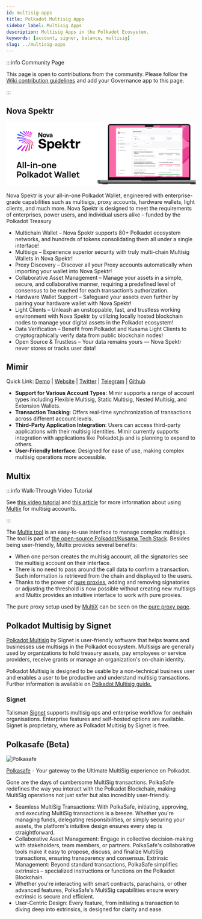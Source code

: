 ```yaml
---
id: multisig-apps
title: Polkadot Multisig Apps
sidebar_label: Multisig Apps
description: Multisig Apps in the Polkadot Ecosystem.
keywords: [account, signer, balance, multisig]
slug: ../multisig-apps
---
```


:::info Community Page

This page is open to contributions from the community. Please follow the
[Wiki contribution guidelines](https://github.com/w3f/polkadot-wiki#contributing-to-documentation)
and add your Governance app to this page.

:::

## Nova Spektr

![](https://github.com/Leemo94/polkadot-wiki/blob/master/docs/assets/nova_spektr.png?raw=true)

Nova Spektr is your all-in-one Polkadot Wallet, engineered with enterprise-grade capabilities such as multisigs, proxy accounts, hardware wallets, light clients, and much more. Nova Spektr is designed to meet the requirements of enterprises, power users, and individual users alike – funded by the Polkadot Treasury

- Multichain Wallet – Nova Spektr supports 80+ Polkadot ecosystem networks, and hundreds of tokens consolidating them all under a single interface!
- Multisigs – Experience superior security with truly multi-chain Multisig Wallets in Nova Spektr!
- Proxy Discovery – Discover all your Proxy accounts automatically when importing your wallet into Nova Spektr!
- Collaborative Asset Management – Manage your assets in a simple, secure, and collaborative manner, requiring a predefined level of consensus to be reached for each transaction’s authorization.
- Hardware Wallet Support – Safeguard your assets even further by pairing your hardware wallet with Nova Spektr!
- Light Clients – Unleash an unstoppable, fast, and trustless working environment with Nova Spektr by utilizing locally hosted blockchain nodes to manage your digital assets in the Polkadot ecosystem!
- Data Verification – Benefit from Polkadot and Kusama Light Clients to cryptographically verify data from public blockchain nodes!
- Open Source & Trustless – Your data remains yours — Nova Spektr never stores or tracks user data!

## Mimir

Quick Link: [Demo](https://www.youtube.com/watch?v=amm_Vk0vzP4&t=43s) |
[Website](https://app.mimir.global/) | [Twitter](https://twitter.com/Mimir_global) |
[Telegram](https://t.me/+t7vZ1kXV5h1kNGQ9) | [Github](https://github.com/mimir-labs)

- **Support for Various Account Types**: Mimir supports a range of account types including Flexible
  Multisig, Static Multisig, Nested Multisig, and Extension Wallets.
- **Transaction Tracking**: Offers real-time synchronization of transactions across different
  account levels.
- **Third-Party Application Integration**: Users can access third-party applications with their
  multisig identities. Mimir currently supports integration with applications like Polkadot.js and
  is planning to expand to others.
- **User-Friendly Interface**: Designed for ease of use, making complex multisig operations more
  accessible.

## Multix

:::info Walk-Through Video Tutorial

See [this video tutorial](https://www.youtube.com/watch?v=APxPsawebJw) and
[this article](https://blog.chainsafe.io/multix-a-simple-interface-to-manage-complex-multisigs-on-polkadot-97328be26f9d)
for more information about using [Multix](https://multix.chainsafe.io/) for multisig accounts.

:::

The [Multix tool](https://multix.chainsafe.io/) is an easy-to-use interface to manage complex
multisigs. The tool is part of
[the open-source Polkadot/Kusama Tech Stack](https://wiki.polkadot.network/docs/build-open-source#user-interface).
Besides being user-friendly, Multix provides several benefits:

- When one person creates the multisig account, all the signatories see the multisig account on
  their interface.
- There is no need to pass around the call data to confirm a transaction. Such information is
  retrieved from the chain and displayed to the users.
- Thanks to the power of [pure proxies](../learn/learn-proxies-pure.md#anonymous-proxy-pure-proxy),
  adding and removing signatories or adjusting the threshold is now possible without creating new
  multisigs and Multix provides an intuitive interface to work with pure proxies.

The pure proxy setup used by [MultiX](https://github.com/ChainSafe/Multix) can be seen on the
[pure proxy page](../learn/learn-proxies-pure.md#scenario-three-multisig-controlling-a-pure-proxy).

## Polkadot Multisig by Signet

[Polkadot Multisig](https://polkadotmultisig.com/) by Signet is user-friendly software that helps
teams and businesses use multisigs in the Polkadot ecosystem. Multisigs are generally used by
organizations to hold treasury assets, pay employees or service providers, receive grants or manage
an organization's on-chain identity.

Polkadot Multisig is designed to be usable by a non-technical business user and enables a user to be
productive and understand multisig transactions. Further information is available on
[Polkadot Multisig guide.](https://guide.polkadotmultisig.com/en)

### Signet

Talisman [Signet](https://www.talisman.xyz/signet) supports multisig ops and enterprise workflow for
onchain organisations. Enterprise features and self-hosted options are available. Signet is
proprietary, where as Polkadot Multisig by Signet is free.

## Polkasafe (Beta)

![Polkasafe](https://github.com/w3f/polkadot-wiki/assets/874046/586bf051-a7fb-43c0-957e-0b659d50c9ab)

[Polkasafe](https://polkasafe.xyz) - Your gateway to the Ultimate MultiSig experience on Polkadot.

Gone are the days of cumbersome MultiSig transactions. PolkaSafe redefines the way you interact with
the Polkadot Blockchain, making MultiSig operations not just safer but also incredibly
user-friendly.

- Seamless MultiSig Transactions: With PolkaSafe, initiating, approving, and executing MultiSig
  transactions is a breeze. Whether you're managing funds, delegating responsibilities, or simply
  securing your assets, the platform's intuitive design ensures every step is straightforward.
- Collaborative Asset Management: Engage in collective decision-making with stakeholders, team
  members, or partners. PolkaSafe's collaborative tools make it easy to propose, discuss, and
  finalize MultiSig transactions, ensuring transparency and consensus. Extrinsic Management: Beyond
  standard transactions, PolkaSafe simplifies extrinsics – specialized instructions or functions on
  the Polkadot Blockchain.
- Whether you're interacting with smart contracts, parachains, or other advanced features,
  PolkaSafe's MultiSig capabilities ensure every extrinsic is secure and efficient.
- User-Centric Design: Every feature, from initiating a transaction to diving deep into extrinsics,
  is designed for clarity and ease.
